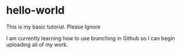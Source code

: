 # hello-world
This is my basic tutorial. Please Ignore

I am currently learning how to use branching in Github so I can begin uploading all of my work.
